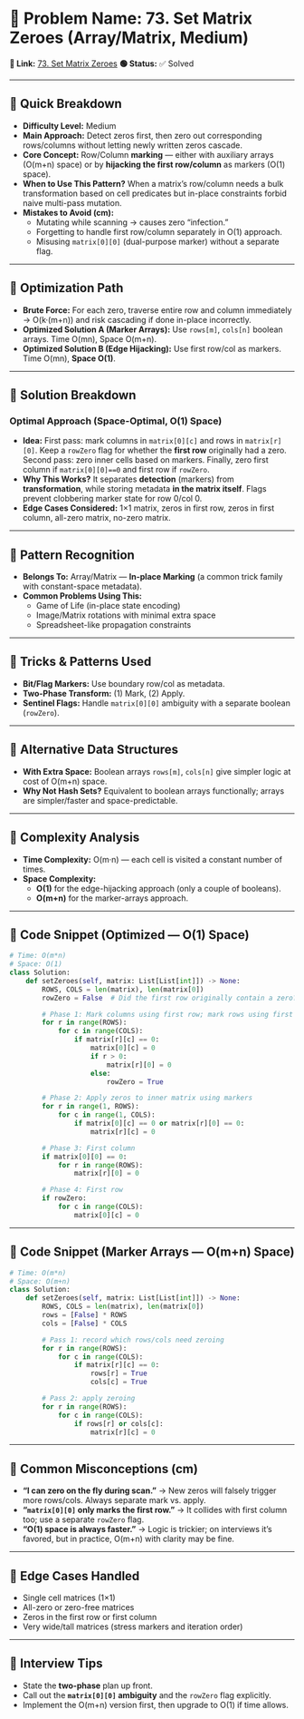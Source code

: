 # 🔹 Problem Name: 73. Set Matrix Zeroes (Array/Matrix, Medium)

**🔗 Link:** [73. Set Matrix Zeroes](https://leetcode.com/problems/set-matrix-zeroes/)
**🟢 Status:** ✅ Solved

---

## 🔹 Quick Breakdown

* **Difficulty Level:** Medium
* **Main Approach:** Detect zeros first, then zero out corresponding rows/columns without letting newly written zeros cascade.
* **Core Concept:** Row/Column **marking** — either with auxiliary arrays (O(m+n) space) or by **hijacking the first row/column** as markers (O(1) space).
* **When to Use This Pattern?** When a matrix’s row/column needs a bulk transformation based on cell predicates but in-place constraints forbid naive multi-pass mutation.
* **Mistakes to Avoid (cm):**
  * Mutating while scanning → causes zero “infection.”
  * Forgetting to handle first row/column separately in O(1) approach.
  * Misusing `matrix[0][0]` (dual-purpose marker) without a separate flag.

---

## 🔹 Optimization Path

* **Brute Force:** For each zero, traverse entire row and column immediately → O(k·(m+n)) and risk cascading if done in-place incorrectly.
* **Optimized Solution A (Marker Arrays):** Use `rows[m]`, `cols[n]` boolean arrays. Time O(mn), Space O(m+n).
* **Optimized Solution B (Edge Hijacking):** Use first row/col as markers. Time O(mn), **Space O(1)**.

---

## 🔹 Solution Breakdown

### Optimal Approach (Space-Optimal, O(1) Space)

* **Idea:** First pass: mark columns in `matrix[0][c]` and rows in `matrix[r][0]`. Keep a `rowZero` flag for whether the **first row** originally had a zero. Second pass: zero inner cells based on markers. Finally, zero first column if `matrix[0][0]==0` and first row if `rowZero`.
* **Why This Works?** It separates **detection** (markers) from **transformation**, while storing metadata **in the matrix itself**. Flags prevent clobbering marker state for row 0/col 0.
* **Edge Cases Considered:** 1×1 matrix, zeros in first row, zeros in first column, all-zero matrix, no-zero matrix.

---

## 🔹 Pattern Recognition

* **Belongs To:** Array/Matrix — **In-place Marking** (a common trick family with constant-space metadata).
* **Common Problems Using This:**
  * Game of Life (in-place state encoding)
  * Image/Matrix rotations with minimal extra space
  * Spreadsheet-like propagation constraints

---

## 🔹 Tricks & Patterns Used

* **Bit/Flag Markers:** Use boundary row/col as metadata.
* **Two-Phase Transform:** (1) Mark, (2) Apply.
* **Sentinel Flags:** Handle `matrix[0][0]` ambiguity with a separate boolean (`rowZero`).

---

## 🔹 Alternative Data Structures

* **With Extra Space:** Boolean arrays `rows[m]`, `cols[n]` give simpler logic at cost of O(m+n) space.
* **Why Not Hash Sets?** Equivalent to boolean arrays functionally; arrays are simpler/faster and space-predictable.

---

## 🔹 Complexity Analysis

* **Time Complexity:** O(m·n) — each cell is visited a constant number of times.
* **Space Complexity:**
  * **O(1)** for the edge-hijacking approach (only a couple of booleans).
  * **O(m+n)** for the marker-arrays approach.

---

## 🔹 Code Snippet (Optimized — O(1) Space)

```python
# Time: O(m*n)
# Space: O(1)
class Solution:
    def setZeroes(self, matrix: List[List[int]]) -> None:
        ROWS, COLS = len(matrix), len(matrix[0])
        rowZero = False  # Did the first row originally contain a zero?

        # Phase 1: Mark columns using first row; mark rows using first column
        for r in range(ROWS):
            for c in range(COLS):
                if matrix[r][c] == 0:
                    matrix[0][c] = 0
                    if r > 0:
                        matrix[r][0] = 0
                    else:
                        rowZero = True

        # Phase 2: Apply zeros to inner matrix using markers
        for r in range(1, ROWS):
            for c in range(1, COLS):
                if matrix[0][c] == 0 or matrix[r][0] == 0:
                    matrix[r][c] = 0

        # Phase 3: First column
        if matrix[0][0] == 0:
            for r in range(ROWS):
                matrix[r][0] = 0

        # Phase 4: First row
        if rowZero:
            for c in range(COLS):
                matrix[0][c] = 0
```

---

## 🔹 Code Snippet (Marker Arrays — O(m+n) Space)

```python
# Time: O(m*n)
# Space: O(m+n)
class Solution:
    def setZeroes(self, matrix: List[List[int]]) -> None:
        ROWS, COLS = len(matrix), len(matrix[0])
        rows = [False] * ROWS
        cols = [False] * COLS

        # Pass 1: record which rows/cols need zeroing
        for r in range(ROWS):
            for c in range(COLS):
                if matrix[r][c] == 0:
                    rows[r] = True
                    cols[c] = True

        # Pass 2: apply zeroing
        for r in range(ROWS):
            for c in range(COLS):
                if rows[r] or cols[c]:
                    matrix[r][c] = 0
```

---

## 🔹 Common Misconceptions (cm)

* **“I can zero on the fly during scan.”** → New zeros will falsely trigger more rows/cols. Always separate mark vs. apply.
* **“`matrix[0][0]` only marks the first row.”** → It collides with first column too; use a separate `rowZero` flag.
* **“O(1) space is always faster.”** → Logic is trickier; on interviews it’s favored, but in practice, O(m+n) with clarity may be fine.

---

## 🔹 Edge Cases Handled

* Single cell matrices (1×1)
* All-zero or zero-free matrices
* Zeros in the first row or first column
* Very wide/tall matrices (stress markers and iteration order)

---

## 🔹 Interview Tips

* State the **two-phase** plan up front.
* Call out the **`matrix[0][0]` ambiguity** and the `rowZero` flag explicitly.
* Implement the O(m+n) version first, then upgrade to O(1) if time allows.
